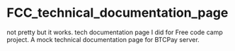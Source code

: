 # FCC_technical_documentation_page
not pretty but it works. tech documentation page I did for Free code camp project.
A mock technical documentation page for BTCPay server.

